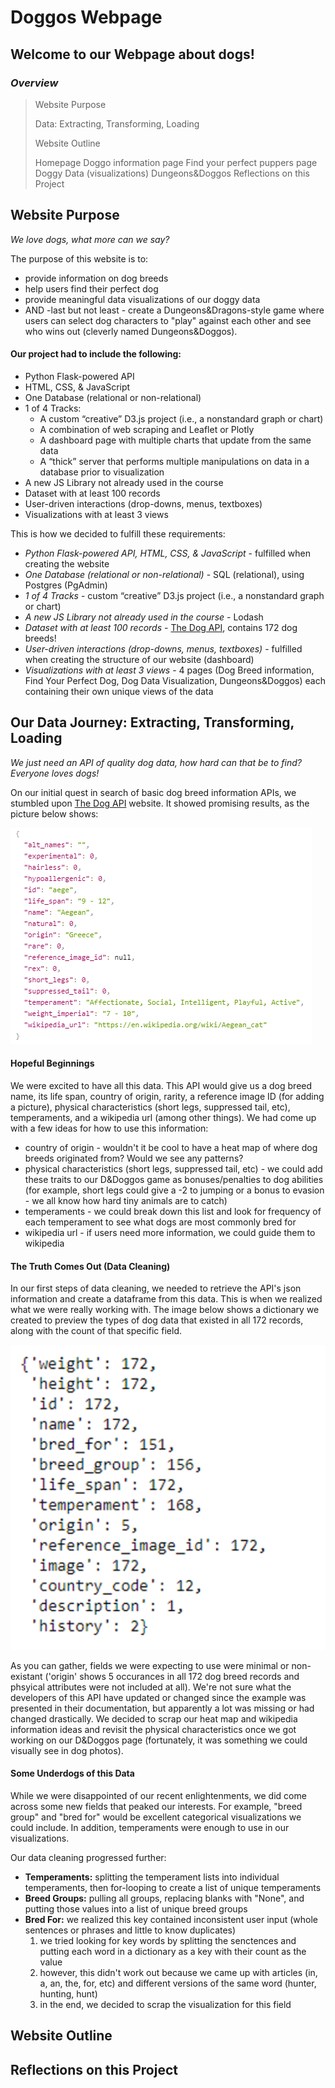 # Doggos Webpage

## Welcome to our Webpage about dogs!

### *Overview* 
> Website Purpose <p>
> Data: Extracting, Transforming, Loading <p>
> Website Outline <p>
  > Homepage
  > Doggo information page
  > Find your perfect puppers page
  > Doggy Data (visualizations)
  > Dungeons&Doggos
> Reflections on this Project <p>

## Website Purpose
*We love dogs, what more can we say?*  <p>
The purpose of this website is to:
* provide information on dog breeds
* help users find their perfect dog
* provide meaningful data visualizations of our doggy data
* AND -last but not least - create a Dungeons&Dragons-style game where users can select dog characters to "play" against each other and see who wins out (cleverly named Dungeons&Doggos).  <p>  <p>

#### Our project had to include the following:
* Python Flask-powered API 
* HTML, CSS, & JavaScript
* One Database (relational or non-relational)
* 1 of 4 Tracks:
  * A custom “creative” D3.js project (i.e., a nonstandard graph or chart)
  * A combination of web scraping and Leaflet or Plotly
  * A dashboard page with multiple charts that update from the same data
  * A “thick” server that performs multiple manipulations on data in a database prior to visualization
* A new JS Library not already used in the course
* Dataset with at least 100 records
* User-driven interactions (drop-downs, menus, textboxes)
* Visualizations with at least 3 views

This is how we decided to fulfill these requirements:
* *Python Flask-powered API, HTML, CSS, & JavaScript* - fulfilled when creating the website
* *One Database (relational or non-relational)* - SQL (relational), using Postgres (PgAdmin)
* *1 of 4 Tracks* - custom “creative” D3.js project (i.e., a nonstandard graph or chart)
* *A new JS Library not already used in the course* - Lodash
* *Dataset with at least 100 records* - [The Dog API](https://thedogapi.com/), contains 172 dog breeds!
* *User-driven interactions (drop-downs, menus, textboxes)* - fulfilled when creating the structure of our website (dashboard)
* *Visualizations with at least 3 views* - 4 pages (Dog Breed information, Find Your Perfect Dog, Dog Data Visualization, Dungeons&Doggos) each containing their own unique views of the data
 
## Our Data Journey: Extracting, Transforming, Loading
*We just need an API of quality dog data, how hard can that be to find? Everyone loves dogs!* <p>

On our initial quest in search of basic dog breed information APIs, we stumbled upon [The Dog API](https://thedogapi.com/) website. It showed promising results, as the picture below shows:

![The Dog API Sample](Proposal/readme/thedogapisample.PNG)

#### Hopeful Beginnings
We were excited to have all this data. This API would give us a dog breed name, its life span, country of origin, rarity, a reference image ID (for adding a picture), physical characteristics (short legs, suppressed tail, etc), temperaments, and a wikipedia url (among other things). We had come up with a few ideas for how to use this information:
* country of origin - wouldn't it be cool to have a heat map of where dog breeds originated from? Would we see any patterns?
* physical characteristics (short legs, suppressed tail, etc) - we could add these traits to our D&Doggos game as bonuses/penalties to dog abilities (for example, short legs could give a -2 to jumping or a bonus to evasion - we all know how hard tiny animals are to catch)
* temperaments - we could break down this list and look for frequency of each temperament to see what dogs are most commonly bred for
* wikipedia url - if users need more information, we could guide them to wikipedia

#### The Truth Comes Out (Data Cleaning)
In our first steps of data cleaning, we needed to retrieve the API's json information and create a dataframe from this data. This is when we realized what we were really working with. The image below shows a dictionary we created to preview the types of dog data that existed in all 172 records, along with the count of that specific field.

![The Actual API json](Proposal/readme/datacounts.PNG)
<p>
 
As you can gather, fields we were expecting to use were minimal or non-existant ('origin' shows 5 occurances in all 172 dog breed records and phsyical attributes were not included at all). We're not sure what the developers of this API have updated or changed since the example was presented in their documentation, but apparently a lot was missing or had changed drastically. We decided to scrap our heat map and wikipedia information ideas and revisit the physical characteristics once we got working on our D&Doggos page (fortunately, it was something we could visually see in dog photos). 

#### Some Underdogs of this Data
While we were disappointed of our recent enlightenments, we did come across some new fields that peaked our interests. For example, "breed group" and "bred for" would be excellent categorical visualizations we could include. In addition, temperaments were enough to use in our visualizations. <p><p>
 
Our data cleaning progressed further:
* **Temperaments:** splitting the temperament lists into individual temperaments, then for-looping to create a list of unique temperaments
* **Breed Groups:** pulling all groups, replacing blanks with "None", and putting those values into a list of unique breed groups
* **Bred For:** we realized this key contained inconsistent user input (whole sentences or phrases and little to know duplicates)
  1. we tried looking for key words by splitting the senctences and putting each word in a dictionary as a key with their count as the value
  2. however, this didn't work out because we came up with articles (in, a, an, the, for, etc) and different versions of the same word (hunter, hunting, hunt)
  3. in the end, we decided to scrap the visualization for this field

## Website Outline

## Reflections on this Project
